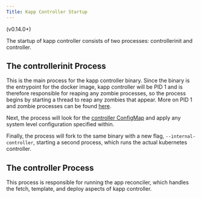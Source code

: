 ```yaml
---
Title: Kapp Controller Startup
---
```


(v0.14.0+)

The startup of kapp controller consists of two processes:
controllerinit and controller.

## The controllerinit Process

This is the main process for the kapp controller binary. Since the binary is
the entrypoint for the docker image, kapp controller will be PID 1
and is therefore responsible for reaping any zombie processes, so the process
begins by starting a thread to reap any zombies that appear. More on PID 1 and
zombie processes can be found [here][1].

Next, the process will look for the [controller ConfigMap][2] and apply any system level
configuration specified within.

Finally, the process will fork to the same binary with a new flag, `--internal-controller`,
starting a second process, which runs the actual kubernetes controller.

## The controller Process

This process is responsible for running the app reconciler, which handles the fetch,
template, and deploy aspects of kapp controller.

[1]: https://blog.phusion.nl/2015/01/20/docker-and-the-pid-1-zombie-reaping-problem/
[2]: controller-config.md
